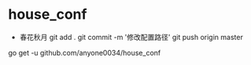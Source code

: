 # house_conf

- 春花秋月
git add .
git commit -m '修改配置路径'
git push origin master

go get -u github.com/anyone0034/house_conf